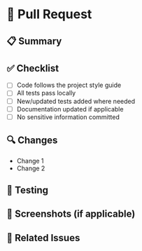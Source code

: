 # 🚀 Pull Request

## 📋 Summary
<!-- Provide a short summary of the changes introduced by this PR -->

## ✅ Checklist
- [ ] Code follows the project style guide
- [ ] All tests pass locally
- [ ] New/updated tests added where needed
- [ ] Documentation updated if applicable
- [ ] No sensitive information committed

## 🔍 Changes
<!-- List major changes -->
- Change 1
- Change 2

## 🧪 Testing
<!-- Describe how this change has been tested manually or automatically -->

## 📸 Screenshots (if applicable)
<!-- Optional: Add before/after screenshots -->

## 📌 Related Issues
<!-- Link related issues or tickets -->
